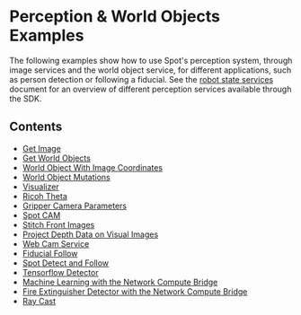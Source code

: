<!--
Copyright (c) 2022 Boston Dynamics, Inc.  All rights reserved.

Downloading, reproducing, distributing or otherwise using the SDK Software
is subject to the terms and conditions of the Boston Dynamics Software
Development Kit License (20191101-BDSDK-SL).
-->

# Perception & World Objects Examples

The following examples show how to use Spot's perception system, through image services and the world object service, for different applications, such as person detection or following a fiducial. See the [robot state services](../../../docs/concepts/robot_services.md) document for an overview of different perception services available through the SDK.

## Contents

- [Get Image](../get_image/README.md)
- [Get World Objects](../get_world_objects/README.md)
- [World Object With Image Coordinates](../world_object_with_image_coordinates/README.md)
- [World Object Mutations](../world_object_mutations/README.md)
- [Visualizer](../visualizer/README.md)
- [Ricoh Theta](../ricoh_theta/README.md)
- [Gripper Camera Parameters](../gripper_camera_params/README.md)
- [Spot CAM](../spot_cam/README.md)
- [Stitch Front Images](../stitch_front_images/README.md)
- [Project Depth Data on Visual Images](../get_depth_plus_visual_image/README.md)
- [Web Cam Service](../web_cam_image_service/README.md)
- [Fiducial Follow](../fiducial_follow/README.md)
- [Spot Detect and Follow](../spot_detect_and_follow/README.md)
- [Tensorflow Detector](../spot_tensorflow_detector/README.md)
- [Machine Learning with the Network Compute Bridge](../network_compute_bridge/README.md)
- [Fire Extinguisher Detector with the Network Compute Bridge](../network_compute_bridge/fire_extinguisher_server/README.md)
- [Ray Cast](../ray_cast/README.md)
